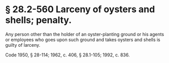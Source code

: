 # § 28.2-560 Larceny of oysters and shells; penalty.

<p>Any person other than the holder of an oyster-planting ground or his agents or employees who goes upon such ground and takes oysters and shells is guilty of larceny.</p><p>Code 1950, § 28-114; 1962, c. 406, § 28.1-105; 1992, c. 836.</p>